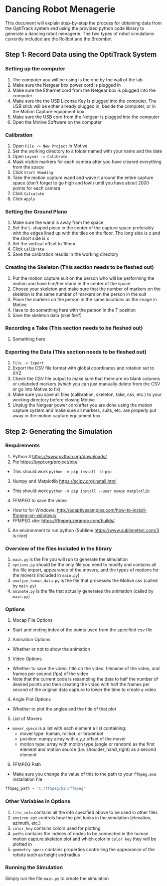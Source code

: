 # Dancing Robot Menagerie

This document will explain step-by-step the process for obtaining data from the OptiTrack system and using the provided python code library to generate a dancing robot menagerie. The two types of robot simulations currently included are the Rollbot and the Broombot

## Step 1: Record Data using the OptiTrack System

### Setting up the computer
1. The computer you will be using is the one by the wall of the lab
2. Make sure the Netgear box power cord is plugged in
3. Make sure the Ethernet cord from the Netgear box is plugged into the computer
4. Make sure the the USB License Key is plugged into the computer. The USB stick will be either already plugged in, beside the computer, or in the Motion Capture equipment box
5. Make sure the USB cord from the Netgear is plugged into the computer
6. Open the Motive Software on the computer

### Calibration
1. Open `File -> New Project` in Motive
2. Set the working directory to a folder named with your name and the date
3. Open `Layout -> Calibrate`
4. Mask visible markers for each camera after you have cleared everything from the space
5. Click `Start Wanding`
6. Take the motion capture wand and wave it around the entire capture space (don't forget to go high and low!) until you have about 2000 points for each camera
7. Click `Calculate`
8. Click `Apply`

### Setting the Ground Plane
1. Make sure the wand is away from the space
2. Set the L-shaped piece in the center of the capture space preferably with the edges lined up with the tiles on the floor. The long side is z and the short side is x
3. Set the vertical offset to 19mm
4. Click `Calibrate`
5. Save the calibration resutls in the working directory

### Creating the Skeleton (This section needs to be fleshed out)
1. Put the motion capture suit on the person who will be performing the motion and have him/her stand in the center of the space
3. Choose your skeleton and make sure that the number of markers on the skeleton is the same number of markers on the person in the suit
4. Place the markers on the person in the same locations as the image in Motive
5. Have to do something here with the person in the T position
6. Save the skeleton data (skel file?)

### Recording a Take (This section needs to be fleshed out)
1. Something here

### Exporting the Data (This section needs to be fleshed out)
1. `File -> Export`
2. Export the CSV file format with global coordinates and rotation set to XYZ
3. Check the CSV file output to make sure that there are no blank columns or unlabeled markers (which you can just manually delete from the CSV or go into Motive to fix)
4. Make sure you save all files (calibration, skeleton, take, csv, etc.) to your working directory before closing Motive
5. Unplug the Netgear power cord after you are done using the motion capture system and make sure all markers, suits, etc. are properly put away in the motion capture equipment box

## Step 2: Generating the Simulation 

### Requirements
1. Python 3 <https://www.python.org/downloads/>
2. Pip <https://pypi.org/project/pip/>
 - This should work `python -m pip install -U pip`
3. Numpy and Matplotlib <https://scipy.org/install.html>
 - This should work `python -m pip install --user numpy matplotlib`
4. FFMPEG to save the video
 - How to for Windows: <http://adaptivesamples.com/how-to-install-ffmpeg-on-windows/>
 - FFMPEG site: <https://ffmpeg.zeranoe.com/builds/>
5. An environment to run python (Sublime <https://www.sublimetext.com/3> is nice)

### Overview of the files included in the library
1. `main.py` is the file you will run to generate the simulation
2. `options.py` should be the only file you need to modify and contains all the file import, appearance of the movers, and the types of motions for the movers (included in `main.py`)
3. `analyze_human_data.py` is the file that processes the Motive csv (called by `main.py`)
4. `animate.py` is the file that actually generates the animation (called by `main.py`)

### Options
1. Mocap File Options
 - Start and ending index of the points used from the specified csv file

2. Animation Options
 - Whether or not to show the animation

3. Video Options
 - Whether to save the video, title on the video, filename of the video, and frames per second (fps) of the video
 - Note that the current code is resampling the data to half the number of desired points and then creating the video with half the frames per second of the original data capture to lower the time to create a video

4. Angle Plot Options
 - Whether to plot the angles and the title of that plot

5. List of Movers
 - `mover_specs` is a list with each element a list containing:
 	- mover type: human, rollbot, or broombot
 	- position: numpy array with x,y,z offset of the mover
 	- motion type: array with motion type (angle or random) as the first element and motion source (i.e. shoulder_hand_right) as a second element

6. FFMPEG Path
 - Make sure you change the value of this to the path to your `ffmpeg.exe` installation file
```python
ffmpeg_path = 'C:/ffmpeg/bin/ffmpeg'
```

### Other Variables in Options
1. `file_info` contains all the info specified above to be used in other files
2. `environ_opt` controls how the plot looks in the simulation (elevation, azimuth, etc.)
3. `color_key` contains colors used for plotting
4. `paths` contains the indices of nodes to be connected in the human motion capture skeleton plot and which color in `color key` they will be plotted in
5. `geometry specs` contains properties controlling the appearance of the robots such as height and radius

### Running the Simulation
Simply run the file `main.py` to create the simulation